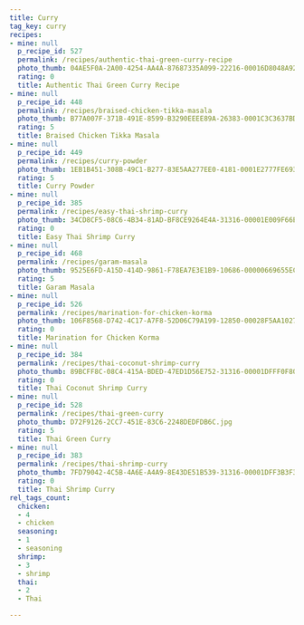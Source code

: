 ```yaml
---
title: Curry
tag_key: curry
recipes:
- mine: null
  p_recipe_id: 527
  permalink: /recipes/authentic-thai-green-curry-recipe
  photo_thumb: 04AE5F0A-2A00-4254-AA4A-87687335A099-22216-00016D8048A924BC.jpg
  rating: 0
  title: Authentic Thai Green Curry Recipe
- mine: null
  p_recipe_id: 448
  permalink: /recipes/braised-chicken-tikka-masala
  photo_thumb: B77A007F-371B-491E-8599-B3290EEEE89A-26383-0001C3C3637BDDF9.jpg
  rating: 5
  title: Braised Chicken Tikka Masala
- mine: null
  p_recipe_id: 449
  permalink: /recipes/curry-powder
  photo_thumb: 1EB1B451-308B-49C1-B277-83E5AA277EE0-4181-0001E2777FE69309.jpg
  rating: 5
  title: Curry Powder
- mine: null
  p_recipe_id: 385
  permalink: /recipes/easy-thai-shrimp-curry
  photo_thumb: 34CD8CF5-08C6-4B34-81AD-BF8CE9264E4A-31316-00001E009F66EEB1.jpg
  rating: 0
  title: Easy Thai Shrimp Curry
- mine: null
  p_recipe_id: 468
  permalink: /recipes/garam-masala
  photo_thumb: 9525E6FD-A15D-414D-9861-F78EA7E3E1B9-10686-00000669655EC9C6.jpg
  rating: 5
  title: Garam Masala
- mine: null
  p_recipe_id: 526
  permalink: /recipes/marination-for-chicken-korma
  photo_thumb: 106F8568-D742-4C17-A7F8-52D06C79A199-12850-00028F5AA10279A4.jpg
  rating: 0
  title: Marination for Chicken Korma
- mine: null
  p_recipe_id: 384
  permalink: /recipes/thai-coconut-shrimp-curry
  photo_thumb: 89BCFF8C-08C4-415A-BDED-47ED1D56E752-31316-00001DFFF0F80E90.jpg
  rating: 0
  title: Thai Coconut Shrimp Curry
- mine: null
  p_recipe_id: 528
  permalink: /recipes/thai-green-curry
  photo_thumb: D72F9126-2CC7-451E-83C6-2248DEDFDB6C.jpg
  rating: 5
  title: Thai Green Curry
- mine: null
  p_recipe_id: 383
  permalink: /recipes/thai-shrimp-curry
  photo_thumb: 7FD79042-4C5B-4A6E-A4A9-8E43DE51B539-31316-00001DFF3B3F34DB.jpg
  rating: 0
  title: Thai Shrimp Curry
rel_tags_count:
  chicken:
  - 4
  - chicken
  seasoning:
  - 1
  - seasoning
  shrimp:
  - 3
  - shrimp
  thai:
  - 2
  - Thai

---
```

